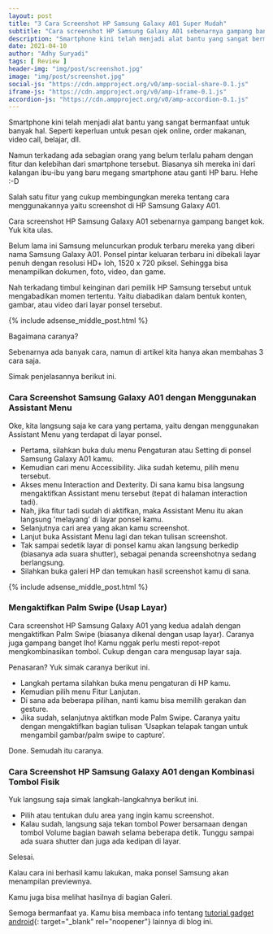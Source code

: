 ```yaml
---
layout: post
title: "3 Cara Screenshot HP Samsung Galaxy A01 Super Mudah"
subtitle: "Cara screenshot HP Samsung Galaxy A01 sebenarnya gampang banget kok. Yuk kita ulas."
description: "Smartphone kini telah menjadi alat bantu yang sangat bermanfaat untuk banyak hal. Seperti keperluan untuk pesan ojek online, order makanan, video call, belajar, dll."
date: 2021-04-10
author: "Adhy Suryadi"
tags: [ Review ]
header-img: "img/post/screenshot.jpg"
image: "img/post/screenshot.jpg"
social-js: "https://cdn.ampproject.org/v0/amp-social-share-0.1.js"
iframe-js: "https://cdn.ampproject.org/v0/amp-iframe-0.1.js"
accordion-js: "https://cdn.ampproject.org/v0/amp-accordion-0.1.js"
---
```


Smartphone kini telah menjadi alat bantu yang sangat bermanfaat untuk banyak hal. Seperti keperluan untuk pesan ojek online, order makanan, video call, belajar, dll.

Namun terkadang ada sebagian orang yang belum terlalu paham dengan fitur dan kelebihan dari smartphone tersebut. Biasanya sih mereka ini dari kalangan ibu-ibu yang baru megang smartphone atau ganti HP baru. Hehe :-D

Salah satu fitur yang cukup membingungkan mereka tentang cara menggunakannya yaitu screenshot di HP Samsung Galaxy A01. 

Cara screenshot HP Samsung Galaxy A01 sebenarnya gampang banget kok. Yuk kita ulas.

Belum lama ini Samsung meluncurkan produk terbaru mereka yang diberi nama Samsung Galaxy A01. Ponsel pintar keluaran terbaru ini dibekali layar penuh dengan resolusi HD+ loh, 1520 x 720 piksel. Sehingga bisa menampilkan dokumen, foto, video, dan game.

Nah terkadang timbul keinginan dari pemilik HP Samsung tersebut untuk mengabadikan momen tertentu. Yaitu diabadikan dalam bentuk konten, gambar, atau video dari layar ponsel tersebut.

{% include adsense_middle_post.html %}

Bagaimana caranya?

Sebenarnya ada banyak cara, namun di artikel kita hanya akan membahas 3 cara saja.

Simak penjelasannya berikut ini.

### Cara Screenshot Samsung Galaxy A01 dengan Menggunakan Assistant Menu

Oke, kita langsung saja ke cara yang pertama, yaitu dengan menggunakan Assistant Menu yang terdapat di layar ponsel. 
<ul>
<li>Pertama, silahkan buka dulu menu Pengaturan atau Setting di ponsel Samsung Galaxy A01 kamu.</li> 
<li>Kemudian cari menu Accessibility. Jika sudah ketemu, pilih menu tersebut.</li> 
<li>Akses menu Interaction and Dexterity. Di sana kamu bisa langsung mengaktifkan Assistant menu tersebut (tepat di halaman interaction tadi).</li> 
<li>Nah, jika fitur tadi sudah di aktifkan, maka Assistant Menu itu akan langsung 'melayang' di layar ponsel kamu.</li> 
<li>Selanjutnya cari area yang akan kamu screenshot.</li> 
<li>Lanjut buka Assistant Menu lagi dan tekan tulisan screenshot.</li> 
<li>Tak sampai sedetik layar di ponsel kamu akan langsung berkedip (biasanya ada suara shutter), sebagai penanda screenshotnya sedang berlangsung.</li>
<li>Silahkan buka galeri HP dan temukan hasil screenshot kamu di sana.</li> 
</ul>

{% include adsense_middle_post.html %}

### Mengaktifkan Palm Swipe (Usap Layar)

Cara screenshot HP Samsung Galaxy A01 yang kedua adalah dengan mengaktifkan Palm Swipe (biasanya dikenal dengan usap layar). Caranya juga gampang banget lho! Kamu nggak perlu mesti repot-repot mengkombinasikan tombol. Cukup dengan cara mengusap layar saja.

Penasaran? Yuk simak caranya berikut ini. 
<ul>
<li>Langkah pertama silahkan buka menu pengaturan di HP kamu.</li> 
<li>Kemudian pilih menu Fitur Lanjutan.</li> 
<li>Di sana ada beberapa pilihan, nanti kamu bisa memilih gerakan dan gesture.</li> 
<li>Jika sudah, selanjutnya aktifkan mode Palm Swipe. Caranya yaitu dengan mengaktifkan bagian tulisan ‘Usapkan telapak tangan untuk mengambil gambar/palm swipe to capture’.</li> 
</ul>

Done. Semudah itu caranya.

### Cara Screenshot HP Samsung Galaxy A01 dengan Kombinasi Tombol Fisik

Yuk langsung saja simak langkah-langkahnya berikut ini.
<ul>
<li>Pilih atau tentukan dulu area yang ingin kamu screenshot.</li> 
<li>Kalau sudah, langsung saja tekan tombol Power bersamaan dengan tombol Volume bagian bawah selama beberapa detik. Tunggu sampai ada suara shutter dan juga ada kedipan di layar.</li>
</ul> 

Selesai.

Kalau cara ini berhasil kamu lakukan, maka ponsel Samsung akan menampilan previewnya.

Kamu juga bisa melihat hasilnya di bagian Galeri.

Semoga bermanfaat ya. Kamu bisa membaca info tentang [tutorial gadget android](https://www.bangizaltoy.com/ "tutorial gadget android"){: target="_blank" rel="noopener"} lainnya di blog ini. 
